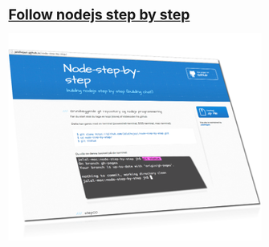 
[Follow nodejs step by step](http://jalalhejazi.github.io/node-step-by-step/)
=================

<a href="http://jalalhejazi.github.io/node-step-by-step/">
    <img src="images/index.png" /> 
</a>